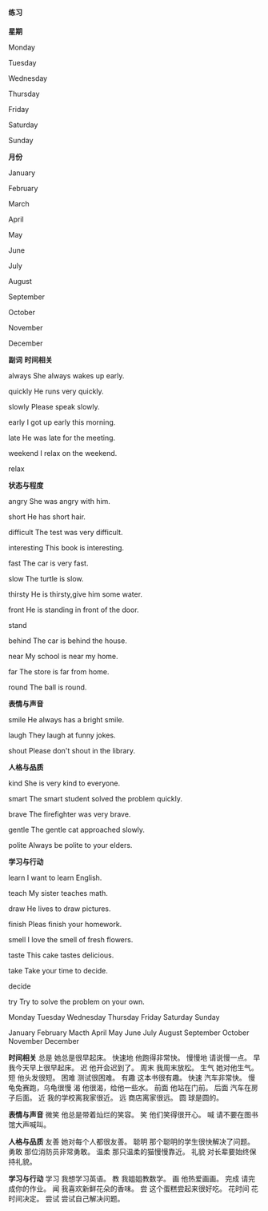 #### 练习

**星期**

Monday

Tuesday

Wednesday

Thursday

Friday

Saturday

Sunday

**月份**

January

February

March

April

May

June

July

August

September

October

November

December



**副词** **时间相关**

always	She always wakes up early.

quickly	He runs very quickly.

slowly	Please speak slowly.

early	I got up early this morning.

late	He was late for the meeting.

weekend	I relax on the weekend.

relax

**状态与程度**

angry	She was angry with him.

short	He has short hair.

difficult	The test was very difficult.

interesting	This book is interesting.

fast	The car is very fast.

slow	The turtle is slow.

thirsty	He is thirsty,give him some water.

front	He is standing in front of the door.

stand

behind	The car is behind the house.

near	My school is near my home.

far	The store is far from home.

round	The ball is round.

**表情与声音**

smile	He always has a bright smile.

laugh	They laugh at funny jokes.

shout	Please don't shout in the library.

**人格与品质**

kind	She is very kind to everyone.

smart	The smart student solved the problem quickly.

brave	The firefighter was very brave.

gentle	The gentle cat approached slowly.

polite	Always be polite to your elders.

**学习与行动**

learn	I want to learn English.

teach	My sister teaches math.

draw	He lives to draw pictures.

finish	Pleas finish your homework.

smell	I love the smell of fresh flowers.

taste	This cake tastes delicious.

take	Take your time to decide.

decide

try	Try to solve the problem on your own.

Monday Tuesday Wednesday Thursday Friday Saturday Sunday

January February Macth April May June July August September October November December

**时间相关**
 总是 她总是很早起床。 
 快速地 他跑得非常快。
 慢慢地 请说慢一点。
 早 我今天早上很早起床。 
 迟 他开会迟到了。
 周末 我周末放松。 
 生气 她对他生气。 
 短 他头发很短。 
 困难 测试很困难。 
 有趣 这本书很有趣。
 快速 汽车非常快。
 慢 龟兔赛跑，乌龟很慢 
 渴 他很渴，给他一些水。 
 前面 他站在门前。 
 后面 汽车在房子后面。 
 近 我的学校离我家很近。
 远 商店离家很远。
 圆 球是圆的。

**表情与声音**
 微笑 他总是带着灿烂的笑容。 
 笑 他们笑得很开心。 
 喊 请不要在图书馆大声喊叫。 

**人格与品质**
 友善 她对每个人都很友善。 
 聪明 那个聪明的学生很快解决了问题。 
 勇敢 那位消防员非常勇敢。 
 温柔 那只温柔的猫慢慢靠近。
 礼貌 对长辈要始终保持礼貌。 

**学习与行动**
 学习 我想学习英语。
 教 我姐姐教数学。
 画 他热爱画画。 
 完成 请完成你的作业。
 闻 我喜欢新鲜花朵的香味。
 尝 这个蛋糕尝起来很好吃。 
 花时间 花时间决定。 
 尝试 尝试自己解决问题。

